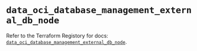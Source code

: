 # `data_oci_database_management_external_db_node`

Refer to the Terraform Registory for docs: [`data_oci_database_management_external_db_node`](https://registry.terraform.io/providers/oracle/oci/6.18.0/docs/data-sources/database_management_external_db_node).
